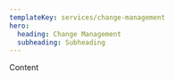 ```yaml
---
templateKey: services/change-management
hero:
  heading: Change Management
  subheading: Subheading
---
```

Content
